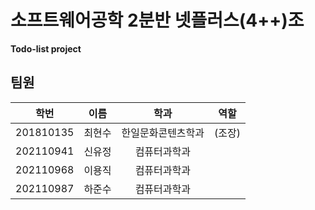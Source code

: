 # 소프트웨어공학 2분반 넷플러스(4++)조
**Todo-list project**

## 팀원

학번 | 이름 | 학과 | 역할 
:--:|:--:|:--:|:--:
201810135|최현수|한일문화콘텐츠학과|(조장)
202110941|신유정|컴퓨터과학과|
202110968|이용직|컴퓨터과학과|
202110987|하준수|컴퓨터과학과|


